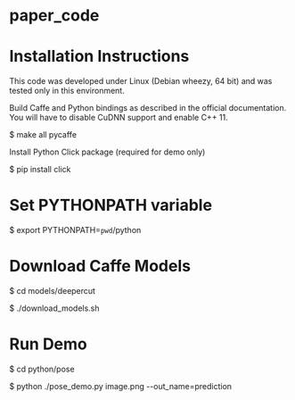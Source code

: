 # paper_code
# Installation Instructions
This code was developed under Linux (Debian wheezy, 64 bit) and was tested only in this environment.

Build Caffe and Python bindings as described in the official documentation. 
You will have to disable CuDNN support and enable C++ 11.

$ make all pycaffe

Install Python Click package (required for demo only)

$ pip install click

# Set PYTHONPATH variable

$ export PYTHONPATH=`pwd`/python

# Download Caffe Models

$ cd models/deepercut

$ ./download_models.sh

# Run Demo

$ cd python/pose

$ python ./pose_demo.py image.png --out_name=prediction